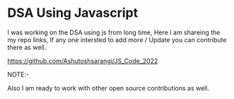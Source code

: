 # DSA Using Javascript

I was working on the DSA using js from long time, Here I am shareing the my repo links, If any one intersted to add more / Update you can contribute there as well.

https://github.com/Ashutoshsarangi/JS_Code_2022

NOTE:-

Also I am ready to work with other open source contributions as well.
